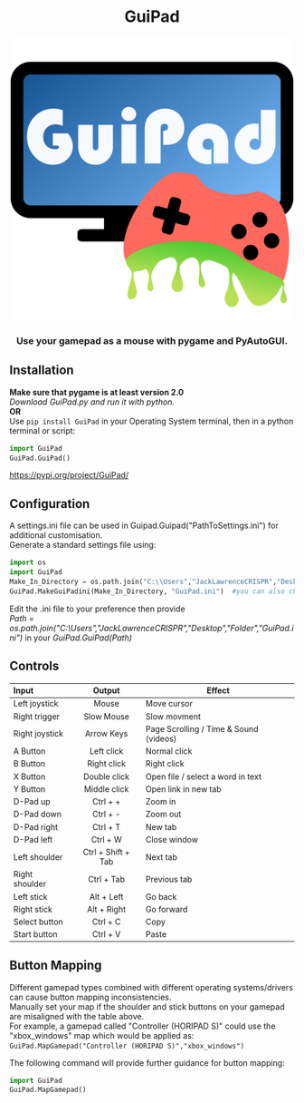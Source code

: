 <h1 align="center">GuiPad</h1>
<p align="center">
  <picture>
    <source width="500" height="500" srcset="Icons/GuiPad_Logo.svg"> 
    <img width="500" height="500" src="Icons/GuiPad_Logo.svg">
  </picture>
</p>
<h3 align="center">Use your gamepad as a mouse with pygame and PyAutoGUI.</h3>


## Installation
**Make sure that pygame is at least version 2.0**  
*Download GuiPad.py and run it with python.*  
**OR**  
Use ```pip install GuiPad``` in your Operating System terminal, then in a python terminal or script:  
```python
import GuiPad
GuiPad.GuiPad()
```
https://pypi.org/project/GuiPad/

## Configuration
A settings.ini file can be used in Guipad.Guipad("PathToSettings.ini") for additional customisation.  
Generate a standard settings file using:
```python
import os
import GuiPad
Make_In_Directory = os.path.join("C:\\Users","JackLawrenceCRISPR","Desktop","Folder") #put your own deployment directory!
GuiPad.MakeGuiPadini(Make_In_Directory, "GuiPad.ini")  #you can also choose a custom name
```
Edit the .ini file to your preference then provide  
_Path = os.path.join("C:\\Users","JackLawrenceCRISPR","Desktop","Folder","GuiPad.ini")_ in your _GuiPad.GuiPad(Path)_

## Controls
| Input | Output | Effect |
| :---         |     :---:      |          --- |
| Left joystick | Mouse | Move cursor  |
| Right trigger | Slow Mouse | Slow movment  |
| Right joystick | Arrow Keys | Page Scrolling / Time & Sound (videos)|
| A Button | Left click | Normal click |
| B Button | Right click | Right click|
| X Button | Double click | Open file / select a word in text  |
| Y Button | Middle click | Open link in new tab|
| D-Pad up | Ctrl + + | Zoom in |
| D-Pad down | Ctrl + - | Zoom out |
| D-Pad right | Ctrl + T | New tab |
| D-Pad left | Ctrl + W | Close window |
| Left shoulder | Ctrl + Shift + Tab | Next tab  |
| Right shoulder | Ctrl + Tab | Previous tab  |
| Left stick | Alt + Left | Go back  |
| Right stick | Alt + Right | Go forward |
| Select button | Ctrl + C | Copy |
| Start button | Ctrl + V | Paste |

## Button Mapping
Different gamepad types combined with different operating systems/drivers can cause button mapping inconsistencies.  
Manually set your map if the shoulder and stick buttons on your gamepad are misaligned with the table above.  
For example, a gamepad called "Controller (HORIPAD S)" could use the "xbox_windows" map which would be applied as:  
```GuiPad.MapGamepad("Controller (HORIPAD S)","xbox_windows")```  

The following command will provide further guidance for button mapping:
```python
import GuiPad
GuiPad.MapGamepad()
```
